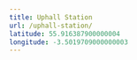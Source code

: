 ```yaml
---
title: Uphall Station
url: /uphall-station/
latitude: 55.916387900000004
longitude: -3.5019709000000003
---
```

